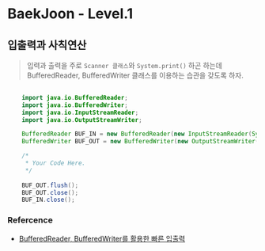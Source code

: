 # BaekJoon - Level.1

## 입출력과 사칙연산

> 입력과 출력을 주로 `Scanner 클래스`와 `System.print()` 하곤 하는데 BufferedReader, BufferedWriter 클래스를 이용하는 습관을 갖도록 하자.

```java
    
    import java.io.BufferedReader;
    import java.io.BufferedWriter;
    import java.io.InputStreamReader;
    import java.io.OutputStreamWriter;    

    BufferedReader BUF_IN = new BufferedReader(new InputStreamReader(System.in));
    BufferedWriter BUF_OUT = new BufferedWriter(new OutputStreamWriter(System.out));

    /*
     * Your Code Here.   
     */  
    
    BUF_OUT.flush();
    BUF_OUT.close();
    BUF_IN.close();

```

### Refercence

- [BufferedReader, BufferedWriter를 활용한 빠른 입출력](https://coding-factory.tistory.com/251)